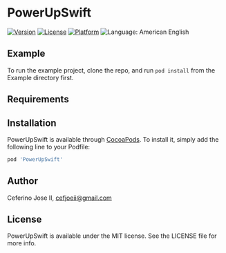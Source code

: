 # PowerUpSwift

<!--[![CI Status](https://img.shields.io/travis/cefjoeii/PowerUpSwift.svg?style=flat)](https://travis-ci.org/cefjoeii/PowerUpSwift)-->
[![Version](https://img.shields.io/cocoapods/v/PowerUpSwift.svg?style=flat)](https://cocoapods.org/pods/PowerUpSwift)
[![License](https://img.shields.io/cocoapods/l/PowerUpSwift.svg?style=flat)](https://cocoapods.org/pods/PowerUpSwift)
[![Platform](https://img.shields.io/cocoapods/p/PowerUpSwift.svg?style=flat)](https://cocoapods.org/pods/PowerUpSwift)
![Language: American English](https://img.shields.io/badge/language-american%20english-red.svg)

## Example

To run the example project, clone the repo, and run `pod install` from the Example directory first.

## Requirements

## Installation

PowerUpSwift is available through [CocoaPods](https://cocoapods.org). To install
it, simply add the following line to your Podfile:

```ruby
pod 'PowerUpSwift'
```

## Author

Ceferino Jose II, cefjoeii@gmail.com

## License

PowerUpSwift is available under the MIT license. See the LICENSE file for more info.
